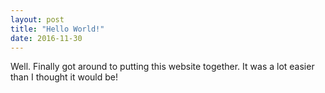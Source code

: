 ```yaml
---
layout: post
title: "Hello World!"
date: 2016-11-30
---
```


Well. Finally got around to putting this website together. It was a lot easier than I thought it would be!
